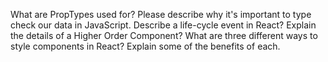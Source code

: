 What are PropTypes used for? Please describe why it's important to type check our data in JavaScript.
Describe a life-cycle event in React?
Explain the details of a Higher Order Component?
What are three different ways to style components in React? Explain some of the benefits of each.
